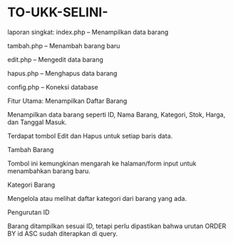 # TO-UKK-SELINI-

laporan singkat:
index.php – Menampilkan data barang

tambah.php – Menambah barang baru

edit.php – Mengedit data barang

hapus.php – Menghapus data barang

config.php – Koneksi database



Fitur Utama:
Menampilkan Daftar Barang

Menampilkan data barang seperti ID, Nama Barang, Kategori, Stok, Harga, dan Tanggal Masuk.

Terdapat tombol Edit dan Hapus untuk setiap baris data.

Tambah Barang

Tombol ini kemungkinan mengarah ke halaman/form input untuk menambahkan barang baru.

Kategori Barang

Mengelola atau melihat daftar kategori dari barang yang ada.

Pengurutan ID

Barang ditampilkan sesuai ID, tetapi perlu dipastikan bahwa urutan ORDER BY id ASC sudah diterapkan di query.
